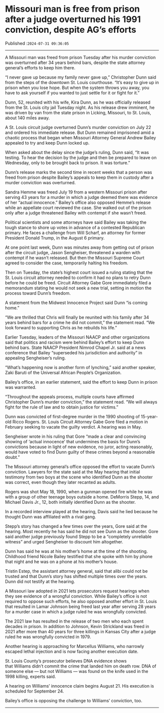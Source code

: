 # Missouri man is free from prison after a judge overturned his 1991 conviction, despite AG’s efforts

Published :`2024-07-31 09:36:05`

---

A Missouri man was freed from prison Tuesday after his murder conviction was overturned after 34 years behind bars, despite the state attorney general’s efforts to keep him there.

“I never gave up because my family never gave up,” Christopher Dunn said from the steps of the downtown St. Louis courthouse. “It’s easy to give up in prison when you lose hope. But when the system throws you away, you have to ask yourself if you wanted to just settle for it or fight for it.”

Dunn, 52, reunited with his wife, Kira Dunn, as he was officially released from the St. Louis city jail Tuesday night. As his release drew imminent, he was driven by van from the state prison in Licking, Missouri, to St. Louis, about 140 miles away.

A St. Louis circuit judge overturned Dunn’s murder conviction on July 22 and ordered his immediate release. But Dunn remained imprisoned amid a chaotic process that began when Missouri Attorney General Andrew Bailey appealed to try and keep Dunn locked up.

When asked about the delay since the judge’s ruling, Dunn said, “It was testing. To hear the decision by the judge and then be prepared to leave on Wednesday, only to be brought back to prison. It was torture.”

Dunn’s release marks the second time in recent weeks that a person was freed from prison despite Bailey’s appeals to keep them in custody after a murder conviction was overturned.

Sandra Hemme was freed July 19 from a western Missouri prison after serving 43 years for a murder in which a judge deemed there was evidence of her “actual innocence.” Bailey’s office also opposed Hemme’s release while an appellate court reviewed the case. She walked out of the prison only after a judge threatened Bailey with contempt if she wasn’t freed.

Political scientists and some attorneys have said Bailey was taking the tough stance to shore up votes in advance of a contested Republican primary. He faces a challenge from Will Scharf, an attorney for former President Donald Trump, in the August 6 primary.

At one point last week, Dunn was minutes away from getting out of prison after the circuit judge, Jason Sengheiser, threatened a warden with contempt if he wasn’t released. But then the Missouri Supreme Court agreed to consider the case, temporarily halting his freedom.

Then on Tuesday, the state’s highest court issued a ruling stating that the St. Louis circuit attorney needed to confirm it had no plans to retry Dunn before he could be freed. Circuit Attorney Gabe Gore immediately filed a memorandum stating he would not seek a new trial, setting in motion the process toward Dunn’s freedom.

A statement from the Midwest Innocence Project said Dunn “is coming home.”

“We are thrilled that Chris will finally be reunited with his family after 34 years behind bars for a crime he did not commit,” the statement read. “We look forward to supporting Chris as he rebuilds his life.”

Earlier Tuesday, leaders of the Missouri NAACP and other organizations said that politics and racism were behind Bailey’s effort to keep Dunn behind bars. State NAACP President Nimrod Chapel Jr. said at a news conference that Bailey “superseded his jurisdiction and authority” in appealing Sengheiser’s ruling.

“What’s happening now is another form of lynching,” said another speaker, Zaki Baruti of the Universal African People’s Organization.

Bailey’s office, in an earlier statement, said the effort to keep Dunn in prison was warranted.

“Throughout the appeals process, multiple courts have affirmed Christopher Dunn’s murder conviction,” the statement read. “We will always fight for the rule of law and to obtain justice for victims.”

Dunn was convicted of first-degree murder in the 1990 shooting of 15-year-old Ricco Rogers. St. Louis Circuit Attorney Gabe Gore filed a motion in February seeking to vacate the guilty verdict. A hearing was in May.

Sengheiser wrote in his ruling that Gore “made a clear and convincing showing of ‘actual innocence’ that undermines the basis for Dunn’s convictions because in light of new evidence, no juror, acting reasonably, would have voted to find Dunn guilty of these crimes beyond a reasonable doubt.”

The Missouri attorney general’s office opposed the effort to vacate Dunn’s conviction. Lawyers for the state said at the May hearing that initial testimony from two boys at the scene who identified Dunn as the shooter was correct, even though they later recanted as adults.

Rogers was shot May 18, 1990, when a gunman opened fire while he was with a group of other teenage boys outside a home. DeMorris Stepp, 14, and Michael Davis Jr., 12, both initially identified Dunn as the shooter.

In a recorded interview played at the hearing, Davis said he lied because he thought Dunn was affiliated with a rival gang.

Stepp’s story has changed a few times over the years, Gore said at the hearing. Most recently he has said he did not see Dunn as the shooter. Gore said another judge previously found Stepp to be a “completely unreliable witness” and urged Sengheiser to discount him altogether.

Dunn has said he was at his mother’s home at the time of the shooting. Childhood friend Nicole Bailey testified that she spoke with him by phone that night and he was on a phone at his mother’s house.

Tristin Estep, the assistant attorney general, said that alibi could not be trusted and that Dunn’s story has shifted multiple times over the years. Dunn did not testify at the hearing.

A Missouri law adopted in 2021 lets prosecutors request hearings when they see evidence of a wrongful conviction. While Bailey’s office is not required to oppose such efforts, he also opposed another effort in St. Louis that resulted in Lamar Johnson being freed last year after serving 28 years for a murder case in which a judge ruled he was wrongfully convicted.

The 2021 law has resulted in the release of two men who each spent decades in prison. In addition to Johnson, Kevin Strickland was freed in 2021 after more than 40 years for three killings in Kansas City after a judge ruled he was wrongfully convicted in 1979.

Another hearing is approaching for Marcellus Williams, who narrowly escaped lethal injection and is now facing another execution date.

St. Louis County’s prosecutor believes DNA evidence shows that Williams didn’t commit the crime that landed him on death row. DNA of someone else — but not Williams — was found on the knife used in the 1998 killing, experts said.

A hearing on Williams’ innocence claim begins August 21. His execution is scheduled for September 24.

Bailey’s office is opposing the challenge to Williams’ conviction, too.

---

